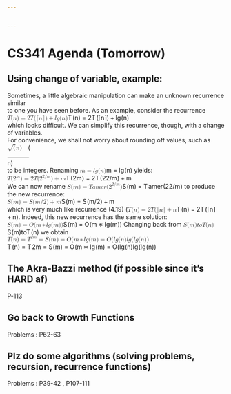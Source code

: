 ```yaml
---


---
```


<h1 id="cs341-agenda-tomorrow">CS341 Agenda (Tomorrow)</h1>
<h2 id="using-change-of-variable-example">Using change of variable, example:</h2>
<p>Sometimes, a little algebraic manipulation can make an unknown recurrence similar<br>
to one you have seen before. As an example, consider the recurrence<br>
<span class="katex--display"><span class="katex-display"><span class="katex"><span class="katex-mathml"><math><semantics><mrow><mi>T</mi><mo stretchy="false">(</mo><mi>n</mi><mo stretchy="false">)</mo><mo>=</mo><mn>2</mn><mi>T</mi><mo stretchy="false">(</mo><mo stretchy="false">⌈</mo><mi>n</mi><mo stretchy="false">⌉</mo><mo stretchy="false">)</mo><mo>+</mo><mi>l</mi><mi>g</mi><mo stretchy="false">(</mo><mi>n</mi><mo stretchy="false">)</mo></mrow><annotation encoding="application/x-tex">
T(n) = 2T(\lceil n\rceil)+lg(n)
</annotation></semantics></math></span><span class="katex-html" aria-hidden="true"><span class="base"><span class="strut" style="height: 1em; vertical-align: -0.25em;"></span><span class="mord mathdefault" style="margin-right: 0.13889em;">T</span><span class="mopen">(</span><span class="mord mathdefault">n</span><span class="mclose">)</span><span class="mspace" style="margin-right: 0.277778em;"></span><span class="mrel">=</span><span class="mspace" style="margin-right: 0.277778em;"></span></span><span class="base"><span class="strut" style="height: 1em; vertical-align: -0.25em;"></span><span class="mord">2</span><span class="mord mathdefault" style="margin-right: 0.13889em;">T</span><span class="mopen">(</span><span class="mopen">⌈</span><span class="mord mathdefault">n</span><span class="mclose">⌉</span><span class="mclose">)</span><span class="mspace" style="margin-right: 0.222222em;"></span><span class="mbin">+</span><span class="mspace" style="margin-right: 0.222222em;"></span></span><span class="base"><span class="strut" style="height: 1em; vertical-align: -0.25em;"></span><span class="mord mathdefault" style="margin-right: 0.01968em;">l</span><span class="mord mathdefault" style="margin-right: 0.03588em;">g</span><span class="mopen">(</span><span class="mord mathdefault">n</span><span class="mclose">)</span></span></span></span></span></span><br>
which looks difficult. We can simplify this recurrence, though, with a change of variables.<br>
For convenience, we shall not worry about rounding off values, such as <span class="katex--inline"><span class="katex"><span class="katex-mathml"><math><semantics><mrow><msqrt><mo stretchy="false">(</mo></msqrt><mi>n</mi><mo stretchy="false">)</mo></mrow><annotation encoding="application/x-tex">\sqrt(n)</annotation></semantics></math></span><span class="katex-html" aria-hidden="true"><span class="base"><span class="strut" style="height: 1.24em; vertical-align: -0.305em;"></span><span class="mord sqrt"><span class="vlist-t vlist-t2"><span class="vlist-r"><span class="vlist" style="height: 0.935em;"><span class="svg-align" style="top: -3.2em;"><span class="pstrut" style="height: 3.2em;"></span><span class="mopen" style="padding-left: 1em;">(</span></span><span class="" style="top: -2.895em;"><span class="pstrut" style="height: 3.2em;"></span><span class="hide-tail" style="min-width: 1.02em; height: 1.28em;"><svg width="400em" height="1.28em" viewBox="0 0 400000 1296" preserveAspectRatio="xMinYMin slice"><path d="M263,681c0.7,0,18,39.7,52,119c34,79.3,68.167,
158.7,102.5,238c34.3,79.3,51.8,119.3,52.5,120c340,-704.7,510.7,-1060.3,512,-1067
c4.7,-7.3,11,-11,19,-11H40000v40H1012.3s-271.3,567,-271.3,567c-38.7,80.7,-84,
175,-136,283c-52,108,-89.167,185.3,-111.5,232c-22.3,46.7,-33.8,70.3,-34.5,71
c-4.7,4.7,-12.3,7,-23,7s-12,-1,-12,-1s-109,-253,-109,-253c-72.7,-168,-109.3,
-252,-110,-252c-10.7,8,-22,16.7,-34,26c-22,17.3,-33.3,26,-34,26s-26,-26,-26,-26
s76,-59,76,-59s76,-60,76,-60z M1001 80H40000v40H1012z"></path></svg></span></span></span><span class="vlist-s">​</span></span><span class="vlist-r"><span class="vlist" style="height: 0.305em;"><span class=""></span></span></span></span></span><span class="mord mathdefault">n</span><span class="mclose">)</span></span></span></span></span><br>
to be integers. Renaming <span class="katex--inline"><span class="katex"><span class="katex-mathml"><math><semantics><mrow><mi>m</mi><mo>=</mo><mi>l</mi><mi>g</mi><mo stretchy="false">(</mo><mi>n</mi><mo stretchy="false">)</mo></mrow><annotation encoding="application/x-tex">m = lg(n)</annotation></semantics></math></span><span class="katex-html" aria-hidden="true"><span class="base"><span class="strut" style="height: 0.43056em; vertical-align: 0em;"></span><span class="mord mathdefault">m</span><span class="mspace" style="margin-right: 0.277778em;"></span><span class="mrel">=</span><span class="mspace" style="margin-right: 0.277778em;"></span></span><span class="base"><span class="strut" style="height: 1em; vertical-align: -0.25em;"></span><span class="mord mathdefault" style="margin-right: 0.01968em;">l</span><span class="mord mathdefault" style="margin-right: 0.03588em;">g</span><span class="mopen">(</span><span class="mord mathdefault">n</span><span class="mclose">)</span></span></span></span></span> yields:<br>
<span class="katex--display"><span class="katex-display"><span class="katex"><span class="katex-mathml"><math><semantics><mrow><mi>T</mi><mo stretchy="false">(</mo><msup><mn>2</mn><mi>m</mi></msup><mo stretchy="false">)</mo><mo>=</mo><mn>2</mn><mi>T</mi><mo stretchy="false">(</mo><msup><mn>2</mn><mrow><mn>2</mn><mi mathvariant="normal">/</mi><mi>m</mi></mrow></msup><mo stretchy="false">)</mo><mo>+</mo><mi>m</mi></mrow><annotation encoding="application/x-tex">
T(2^m) = 2T (2^{2/m})+ m 
</annotation></semantics></math></span><span class="katex-html" aria-hidden="true"><span class="base"><span class="strut" style="height: 1em; vertical-align: -0.25em;"></span><span class="mord mathdefault" style="margin-right: 0.13889em;">T</span><span class="mopen">(</span><span class="mord"><span class="mord">2</span><span class="msupsub"><span class="vlist-t"><span class="vlist-r"><span class="vlist" style="height: 0.714392em;"><span class="" style="top: -3.113em; margin-right: 0.05em;"><span class="pstrut" style="height: 2.7em;"></span><span class="sizing reset-size6 size3 mtight"><span class="mord mathdefault mtight">m</span></span></span></span></span></span></span></span><span class="mclose">)</span><span class="mspace" style="margin-right: 0.277778em;"></span><span class="mrel">=</span><span class="mspace" style="margin-right: 0.277778em;"></span></span><span class="base"><span class="strut" style="height: 1.188em; vertical-align: -0.25em;"></span><span class="mord">2</span><span class="mord mathdefault" style="margin-right: 0.13889em;">T</span><span class="mopen">(</span><span class="mord"><span class="mord">2</span><span class="msupsub"><span class="vlist-t"><span class="vlist-r"><span class="vlist" style="height: 0.938em;"><span class="" style="top: -3.113em; margin-right: 0.05em;"><span class="pstrut" style="height: 2.7em;"></span><span class="sizing reset-size6 size3 mtight"><span class="mord mtight"><span class="mord mtight">2</span><span class="mord mtight">/</span><span class="mord mathdefault mtight">m</span></span></span></span></span></span></span></span></span><span class="mclose">)</span><span class="mspace" style="margin-right: 0.222222em;"></span><span class="mbin">+</span><span class="mspace" style="margin-right: 0.222222em;"></span></span><span class="base"><span class="strut" style="height: 0.43056em; vertical-align: 0em;"></span><span class="mord mathdefault">m</span></span></span></span></span></span><br>
We can now rename <span class="katex--inline"><span class="katex"><span class="katex-mathml"><math><semantics><mrow><mi>S</mi><mo stretchy="false">(</mo><mi>m</mi><mo stretchy="false">)</mo><mo>=</mo><mi>T</mi><mi>a</mi><mi>m</mi><mi>e</mi><mi>r</mi><mo stretchy="false">(</mo><msup><mn>2</mn><mrow><mn>2</mn><mi mathvariant="normal">/</mi><mi>m</mi></mrow></msup><mo stretchy="false">)</mo></mrow><annotation encoding="application/x-tex">S(m)=Tamer(2^{2/m})</annotation></semantics></math></span><span class="katex-html" aria-hidden="true"><span class="base"><span class="strut" style="height: 1em; vertical-align: -0.25em;"></span><span class="mord mathdefault" style="margin-right: 0.05764em;">S</span><span class="mopen">(</span><span class="mord mathdefault">m</span><span class="mclose">)</span><span class="mspace" style="margin-right: 0.277778em;"></span><span class="mrel">=</span><span class="mspace" style="margin-right: 0.277778em;"></span></span><span class="base"><span class="strut" style="height: 1.138em; vertical-align: -0.25em;"></span><span class="mord mathdefault" style="margin-right: 0.13889em;">T</span><span class="mord mathdefault">a</span><span class="mord mathdefault">m</span><span class="mord mathdefault">e</span><span class="mord mathdefault" style="margin-right: 0.02778em;">r</span><span class="mopen">(</span><span class="mord"><span class="mord">2</span><span class="msupsub"><span class="vlist-t"><span class="vlist-r"><span class="vlist" style="height: 0.888em;"><span class="" style="top: -3.063em; margin-right: 0.05em;"><span class="pstrut" style="height: 2.7em;"></span><span class="sizing reset-size6 size3 mtight"><span class="mord mtight"><span class="mord mtight">2</span><span class="mord mtight">/</span><span class="mord mathdefault mtight">m</span></span></span></span></span></span></span></span></span><span class="mclose">)</span></span></span></span></span> to produce the new recurrence:<br>
<span class="katex--display"><span class="katex-display"><span class="katex"><span class="katex-mathml"><math><semantics><mrow><mi>S</mi><mo stretchy="false">(</mo><mi>m</mi><mo stretchy="false">)</mo><mo>=</mo><mi>S</mi><mo stretchy="false">(</mo><mi>m</mi><mi mathvariant="normal">/</mi><mn>2</mn><mo stretchy="false">)</mo><mo>+</mo><mi>m</mi></mrow><annotation encoding="application/x-tex"> S(m) = S(m/2)+m</annotation></semantics></math></span><span class="katex-html" aria-hidden="true"><span class="base"><span class="strut" style="height: 1em; vertical-align: -0.25em;"></span><span class="mord mathdefault" style="margin-right: 0.05764em;">S</span><span class="mopen">(</span><span class="mord mathdefault">m</span><span class="mclose">)</span><span class="mspace" style="margin-right: 0.277778em;"></span><span class="mrel">=</span><span class="mspace" style="margin-right: 0.277778em;"></span></span><span class="base"><span class="strut" style="height: 1em; vertical-align: -0.25em;"></span><span class="mord mathdefault" style="margin-right: 0.05764em;">S</span><span class="mopen">(</span><span class="mord mathdefault">m</span><span class="mord">/</span><span class="mord">2</span><span class="mclose">)</span><span class="mspace" style="margin-right: 0.222222em;"></span><span class="mbin">+</span><span class="mspace" style="margin-right: 0.222222em;"></span></span><span class="base"><span class="strut" style="height: 0.43056em; vertical-align: 0em;"></span><span class="mord mathdefault">m</span></span></span></span></span></span><br>
which is very much like recurrence (4.19) (<span class="katex--inline"><span class="katex"><span class="katex-mathml"><math><semantics><mrow><mi>T</mi><mo stretchy="false">(</mo><mi>n</mi><mo stretchy="false">)</mo><mo>=</mo><mn>2</mn><mi>T</mi><mo stretchy="false">(</mo><mo stretchy="false">⌈</mo><mi>n</mi><mo stretchy="false">⌉</mo><mo>+</mo><mi>n</mi></mrow><annotation encoding="application/x-tex">T(n) =2T (\lceil n\rceil +n</annotation></semantics></math></span><span class="katex-html" aria-hidden="true"><span class="base"><span class="strut" style="height: 1em; vertical-align: -0.25em;"></span><span class="mord mathdefault" style="margin-right: 0.13889em;">T</span><span class="mopen">(</span><span class="mord mathdefault">n</span><span class="mclose">)</span><span class="mspace" style="margin-right: 0.277778em;"></span><span class="mrel">=</span><span class="mspace" style="margin-right: 0.277778em;"></span></span><span class="base"><span class="strut" style="height: 1em; vertical-align: -0.25em;"></span><span class="mord">2</span><span class="mord mathdefault" style="margin-right: 0.13889em;">T</span><span class="mopen">(</span><span class="mopen">⌈</span><span class="mord mathdefault">n</span><span class="mclose">⌉</span><span class="mspace" style="margin-right: 0.222222em;"></span><span class="mbin">+</span><span class="mspace" style="margin-right: 0.222222em;"></span></span><span class="base"><span class="strut" style="height: 0.43056em; vertical-align: 0em;"></span><span class="mord mathdefault">n</span></span></span></span></span>). Indeed, this new recurrence has the same solution: <span class="katex--inline"><span class="katex"><span class="katex-mathml"><math><semantics><mrow><mi>S</mi><mo stretchy="false">(</mo><mi>m</mi><mo stretchy="false">)</mo><mo>=</mo><mi>O</mi><mo stretchy="false">(</mo><mi>m</mi><mo>∗</mo><mi>l</mi><mi>g</mi><mo stretchy="false">(</mo><mi>m</mi><mo stretchy="false">)</mo><mo stretchy="false">)</mo></mrow><annotation encoding="application/x-tex">S(m)=O(m*lg(m))</annotation></semantics></math></span><span class="katex-html" aria-hidden="true"><span class="base"><span class="strut" style="height: 1em; vertical-align: -0.25em;"></span><span class="mord mathdefault" style="margin-right: 0.05764em;">S</span><span class="mopen">(</span><span class="mord mathdefault">m</span><span class="mclose">)</span><span class="mspace" style="margin-right: 0.277778em;"></span><span class="mrel">=</span><span class="mspace" style="margin-right: 0.277778em;"></span></span><span class="base"><span class="strut" style="height: 1em; vertical-align: -0.25em;"></span><span class="mord mathdefault" style="margin-right: 0.02778em;">O</span><span class="mopen">(</span><span class="mord mathdefault">m</span><span class="mspace" style="margin-right: 0.222222em;"></span><span class="mbin">∗</span><span class="mspace" style="margin-right: 0.222222em;"></span></span><span class="base"><span class="strut" style="height: 1em; vertical-align: -0.25em;"></span><span class="mord mathdefault" style="margin-right: 0.01968em;">l</span><span class="mord mathdefault" style="margin-right: 0.03588em;">g</span><span class="mopen">(</span><span class="mord mathdefault">m</span><span class="mclose">)</span><span class="mclose">)</span></span></span></span></span> Changing back from <span class="katex--inline"><span class="katex"><span class="katex-mathml"><math><semantics><mrow><mi>S</mi><mo stretchy="false">(</mo><mi>m</mi><mo stretchy="false">)</mo><mi>t</mi><mi>o</mi><mi>T</mi><mo stretchy="false">(</mo><mi>n</mi><mo stretchy="false">)</mo></mrow><annotation encoding="application/x-tex">S(m) to T(n)</annotation></semantics></math></span><span class="katex-html" aria-hidden="true"><span class="base"><span class="strut" style="height: 1em; vertical-align: -0.25em;"></span><span class="mord mathdefault" style="margin-right: 0.05764em;">S</span><span class="mopen">(</span><span class="mord mathdefault">m</span><span class="mclose">)</span><span class="mord mathdefault">t</span><span class="mord mathdefault">o</span><span class="mord mathdefault" style="margin-right: 0.13889em;">T</span><span class="mopen">(</span><span class="mord mathdefault">n</span><span class="mclose">)</span></span></span></span></span> we obtain<br>
<span class="katex--inline"><span class="katex"><span class="katex-mathml"><math><semantics><mrow><mi>T</mi><mo stretchy="false">(</mo><mi>n</mi><mo stretchy="false">)</mo><mo>=</mo><msup><mi>T</mi><mrow><mn>2</mn><mi>m</mi></mrow></msup><mo>=</mo><mi>S</mi><mo stretchy="false">(</mo><mi>m</mi><mo stretchy="false">)</mo><mo>=</mo><mi>O</mi><mo stretchy="false">(</mo><mi>m</mi><mo>∗</mo><mi>l</mi><mi>g</mi><mo stretchy="false">(</mo><mi>m</mi><mo stretchy="false">)</mo><mo>=</mo><mi>O</mi><mo stretchy="false">(</mo><mi>l</mi><mi>g</mi><mo stretchy="false">(</mo><mi>n</mi><mo stretchy="false">)</mo><mi>l</mi><mi>g</mi><mo stretchy="false">(</mo><mi>l</mi><mi>g</mi><mo stretchy="false">(</mo><mi>n</mi><mo stretchy="false">)</mo><mo stretchy="false">)</mo></mrow><annotation encoding="application/x-tex">T(n)=T^{2m} = S(m)= O(m*lg(m) = O(lg (n )lg( lg (n))</annotation></semantics></math></span><span class="katex-html" aria-hidden="true"><span class="base"><span class="strut" style="height: 1em; vertical-align: -0.25em;"></span><span class="mord mathdefault" style="margin-right: 0.13889em;">T</span><span class="mopen">(</span><span class="mord mathdefault">n</span><span class="mclose">)</span><span class="mspace" style="margin-right: 0.277778em;"></span><span class="mrel">=</span><span class="mspace" style="margin-right: 0.277778em;"></span></span><span class="base"><span class="strut" style="height: 0.814108em; vertical-align: 0em;"></span><span class="mord"><span class="mord mathdefault" style="margin-right: 0.13889em;">T</span><span class="msupsub"><span class="vlist-t"><span class="vlist-r"><span class="vlist" style="height: 0.814108em;"><span class="" style="top: -3.063em; margin-right: 0.05em;"><span class="pstrut" style="height: 2.7em;"></span><span class="sizing reset-size6 size3 mtight"><span class="mord mtight"><span class="mord mtight">2</span><span class="mord mathdefault mtight">m</span></span></span></span></span></span></span></span></span><span class="mspace" style="margin-right: 0.277778em;"></span><span class="mrel">=</span><span class="mspace" style="margin-right: 0.277778em;"></span></span><span class="base"><span class="strut" style="height: 1em; vertical-align: -0.25em;"></span><span class="mord mathdefault" style="margin-right: 0.05764em;">S</span><span class="mopen">(</span><span class="mord mathdefault">m</span><span class="mclose">)</span><span class="mspace" style="margin-right: 0.277778em;"></span><span class="mrel">=</span><span class="mspace" style="margin-right: 0.277778em;"></span></span><span class="base"><span class="strut" style="height: 1em; vertical-align: -0.25em;"></span><span class="mord mathdefault" style="margin-right: 0.02778em;">O</span><span class="mopen">(</span><span class="mord mathdefault">m</span><span class="mspace" style="margin-right: 0.222222em;"></span><span class="mbin">∗</span><span class="mspace" style="margin-right: 0.222222em;"></span></span><span class="base"><span class="strut" style="height: 1em; vertical-align: -0.25em;"></span><span class="mord mathdefault" style="margin-right: 0.01968em;">l</span><span class="mord mathdefault" style="margin-right: 0.03588em;">g</span><span class="mopen">(</span><span class="mord mathdefault">m</span><span class="mclose">)</span><span class="mspace" style="margin-right: 0.277778em;"></span><span class="mrel">=</span><span class="mspace" style="margin-right: 0.277778em;"></span></span><span class="base"><span class="strut" style="height: 1em; vertical-align: -0.25em;"></span><span class="mord mathdefault" style="margin-right: 0.02778em;">O</span><span class="mopen">(</span><span class="mord mathdefault" style="margin-right: 0.01968em;">l</span><span class="mord mathdefault" style="margin-right: 0.03588em;">g</span><span class="mopen">(</span><span class="mord mathdefault">n</span><span class="mclose">)</span><span class="mord mathdefault" style="margin-right: 0.01968em;">l</span><span class="mord mathdefault" style="margin-right: 0.03588em;">g</span><span class="mopen">(</span><span class="mord mathdefault" style="margin-right: 0.01968em;">l</span><span class="mord mathdefault" style="margin-right: 0.03588em;">g</span><span class="mopen">(</span><span class="mord mathdefault">n</span><span class="mclose">)</span><span class="mclose">)</span></span></span></span></span></p>
<h2 id="the-akra-bazzi-method-if-possible-since-its-hard-af">The Akra-Bazzi method (if possible since it’s HARD af)</h2>
<p>P-113</p>
<h2 id="go-back-to-growth-functions">Go back to Growth Functions</h2>
<p>Problems : P62-63</p>
<h2 id="plz-do-some-algorithms-solving-problems-recursion-recurrence-functions">Plz do some algorithms (solving problems, recursion, recurrence functions)</h2>
<p>Problems : P39-42 , P107-111</p>

